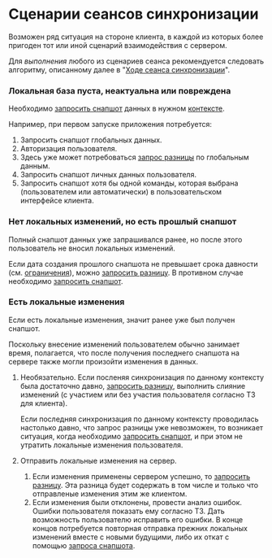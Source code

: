 Сценарии сеансов синхронизации
==============================

Возможен ряд ситуация на стороне клиента, в каждой из которых более
пригоден тот или иной сценарий взаимодействия с сервером.

Для _выполнения_ любого из сценариев сеанса рекомендуется следовать
алгоритму, описанному далее в "[Ходе сеанса синхронизации][workflow]".

### Локальная база пуста, неактуальна или повреждена

Необходимо [запросить снапшот][api-snapshot] данных в нужном
[контексте][context].

Например, при первом запуске приложения потребуется:

1.  Запросить снапшот глобальных данных.
2.  Авторизация пользователя.
3.  Здесь уже может потребоваться [запрос разницы][api-diff] по
    глобальным данным.
4.  Запросить снапшот личных данных пользователя.
5.  Запросить снапшот хотя бы одной команды, которая выбрана
    (пользователем или автоматически) в пользовательском интерфейсе
    клиента.

### Нет локальных изменений, но есть прошлый снапшот

Полный снапшот данных уже запрашивался ранее, но после этого
пользователь не вносил локальных изменений.

Если дата создания прошлого снапшота не превышает срока давности (см.
[ограничения][limits]), можно [запросить разницу][api-diff]. В противном
случае необходимо [запросить снапшот][api-snapshot].

### Есть локальные изменения

Если есть локальные изменения, значит ранее уже был получен снапшот.

Поскольку внесение изменений пользователем обычно занимает время,
полагается, что после получения последнего снапшота на сервере также
могли произойти изменения в данных.

1.  Необязательно. Если посленяя синхронизация по данному контексту была
    достаточно давно, [запросить разницу][api-diff], выполнить слияние
    изменений (с участием или без участия пользователя согласно ТЗ для
    клиента).

    Если последняя синхронизация по данному контексту проводилась
    настолько давно, что запрос разницы уже невозможен, то возникает
    ситуация, когда необходимо [запросить снапшот][api-snapshot], и при
    этом не утратить локальные изменения пользователя.

2.  Отправить локальные изменения на сервер.
    1.  Если изменения применены сервером успешно, то
        [запросить разницу][api-diff]. Эта разница будет содержать в том
        числе и только что отправленые изменения этим же клиентом.
    2.  Если изменения были отклонены, провести анализ ошибок. Ошибки
        пользователя показать ему согласно ТЗ. Дать возможность
        пользователю исправить его ошибки. В конце концов потребуется
        повторная отправка прежних локальных изменений вместе с новыми
        будущими, либо их откат с помощью
        [запроса снапшота][api-snapshot].


[api-diff]: api/diff.md
[api-snapshot]: api/snapshot.md
[context]: 02-context.md
[limits]: 20-limitations.md
[workflow]: 04-workflow.md
